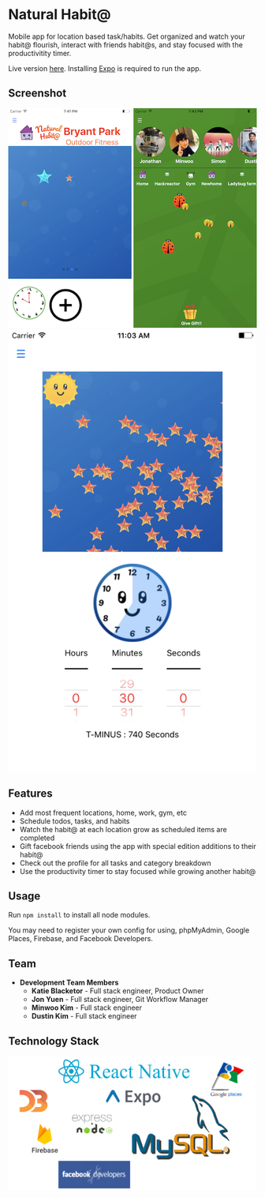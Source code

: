 # Natural Habit@

Mobile app for location based task/habits. Get organized and watch your habit@ flourish, interact with friends habit@s, and stay focused with the productivitity timer.

Live version [here](https://expo.io/@blackeka/habitation). Installing [Expo](https://expo.io/) is required to run the app.

## Screenshot

![](src/components/assets/screenshots/HomeEcosystem.png?raw=true)
![](src/components/assets/screenshots/FriendEcosystem.png?raw=true)
![](src/components/assets/screenshots/TimerEcosystem.png?raw=true)

## Features
 - Add most frequent locations, home, work, gym, etc
 - Schedule todos, tasks, and habits
 - Watch the habit@ at each location grow as scheduled items are completed
 - Gift facebook friends using the app with special edition additions to their habit@
 - Check out the profile for all tasks and category breakdown
 - Use the productivity timer to stay focused while growing another habit@

## Usage

Run ```npm install``` to install all node modules.

You may need to register your own config for using, phpMyAdmin, Google Places, Firebase, and Facebook Developers.

## Team

  - __Development Team Members__
  	- __Katie Blacketor__ - Full stack engineer, Product Owner
  	- __Jon Yuen__ - Full stack engineer, Git Workflow Manager
  	- __Minwoo Kim__ - Full stack engineer
    - __Dustin Kim__ - Full stack engineer

## Technology Stack

![](src/components/assets/techStack.png?raw=true)